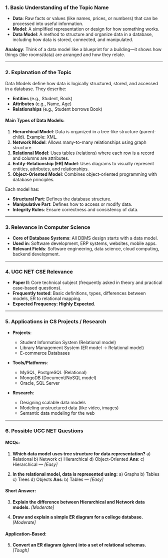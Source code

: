 ### 1. **Basic Understanding of the Topic Name**

* **Data**: Raw facts or values (like names, prices, or numbers) that can be processed into useful information.
* **Model**: A simplified representation or design for how something works.
* **Data Model**: A method to structure and organize data in a database, including how data is stored, connected, and manipulated.

**Analogy**: Think of a data model like a blueprint for a building—it shows how things (like rooms/data) are arranged and how they relate.

---

### 2. **Explanation of the Topic**

Data Models define how data is logically structured, stored, and accessed in a database. They describe:

* **Entities** (e.g., Student, Book)
* **Attributes** (e.g., Name, Age)
* **Relationships** (e.g., Student borrows Book)

#### Main Types of Data Models:

1. **Hierarchical Model**: Data is organized in a tree-like structure (parent-child). Example: XML.
2. **Network Model**: Allows many-to-many relationships using graph structure.
3. **Relational Model**: Uses tables (relations) where each row is a record and columns are attributes.
4. **Entity-Relationship (ER) Model**: Uses diagrams to visually represent entities, attributes, and relationships.
5. **Object-Oriented Model**: Combines object-oriented programming with database principles.

Each model has:

* **Structural Part**: Defines the database structure.
* **Manipulative Part**: Defines how to access or modify data.
* **Integrity Rules**: Ensure correctness and consistency of data.

---

### 3. **Relevance in Computer Science**

* **Core of Database Systems**: All DBMS design starts with a data model.
* **Used in**: Software development, ERP systems, websites, mobile apps.
* **Relevant Fields**: Software engineering, data science, cloud computing, backend development.

---

### 4. **UGC NET CSE Relevance**

* **Paper II**: Core technical subject (frequently asked in theory and practical case-based questions).
* **Frequently tested**: Basic definitions, types, differences between models, ER to relational mapping.
* **Expected Frequency**: **Highly Expected**.

---

### 5. **Applications in CS Projects / Research**

* **Projects**:

  * Student Information System (Relational model)
  * Library Management System (ER model → Relational model)
  * E-commerce Databases
* **Tools/Platforms**:

  * MySQL, PostgreSQL (Relational)
  * MongoDB (Document/NoSQL model)
  * Oracle, SQL Server
* **Research**:

  * Designing scalable data models
  * Modeling unstructured data (like video, images)
  * Semantic data modeling for the web

---

### 6. **Possible UGC NET Questions**

#### MCQs:

1. **Which data model uses tree structure for data representation?**
   a) Relational
   b) Network
   c) Hierarchical
   d) Object-Oriented
   **Ans**: c) Hierarchical — *\[Easy]*

2. **In the relational model, data is represented using:**
   a) Graphs
   b) Tables
   c) Trees
   d) Objects
   **Ans**: b) Tables — *\[Easy]*

#### Short Answer:

3. **Explain the difference between Hierarchical and Network data models.** *\[Moderate]*

4. **Draw and explain a simple ER diagram for a college database.** *\[Moderate]*

#### Application-Based:

5. **Convert an ER diagram (given) into a set of relational schemas.** *\[Tough]*

